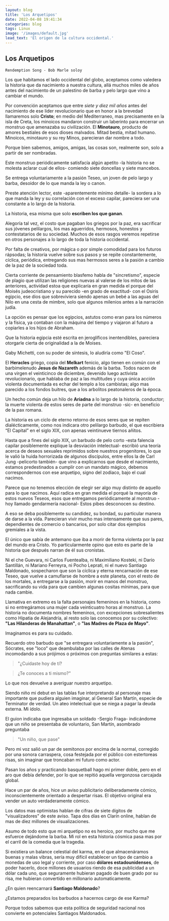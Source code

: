 ```yaml
---
layout: blog
title: 'Los Arquetipos'
date: 2022-04-08 19:41:34
categories: blog
tags: Linux
image: '/images/default.jpg'
lead_text: 'El origen de la cultura occidental.'
---
```


## Los Arquetipos

```“How long shall will kill our prophets, while we stay aside and look?”
Rendemption Song - Bob Marle soloy
```

Los que habitamos el lado occidental del globo, aceptamos como valedera la historia que da nacimiento a nuestra cultura, allá muchos miles de años antes del nacimiento de un palestino de barba y pelo largo que vino a cambiar el mundo.

Por convención aceptamos que entre *siete y diez mil años* antes del nacimiento de ese lider revolucionario que en honor a la brevedad llamaremos solo **Cristo**; en medio del Mediterraneo, mas precisamente en la isla de Creta, los minoicos mandaron construir un laberinto para encerrar un monstruo que amenazaba su civilización. El **Minotauro**, producto de amores bestiales de esos dioses malvados. Mitad bestia, mitad humano.  Minoicos, minotauro y su rey Minos, parecieran dar nombre a todo.  

Porque bien sabemos, amigos, amigas, las cosas son, realmente son, solo a partir de ser nombradas.

Este monstruo periódicamente satisfacía algún apetito -la historia no se molesta aclarar cual de ellos- comiendo siete doncellas y siete mancebos.

Se entrega voluntariamente a la pasión Teseo, un joven de pelo largo y barba, desoidor de lo que manda la ley o canon.

Preste atención lector, este -aparentemente mínimo detalle- la sordera a lo que manda la ley y su correlación con el exceso capilar, pareciera ser una constante a lo largo de la historia.

La historia, esa misma que solo **escriben los que ganan**.

Alegoría tal vez, el costo que pagaban los griegos por la paz, era sacrificar sus jóvenes pelilargos, los mas aguerridos, hermosos, honestos y contestatarios de su sociedad. Muchos de esos rasgos veremos repetirse en otros personajes a lo largo de toda la historia occidental.

Por falta de creativos, por mágica o por simple comodidad para los futuros rápsodas; la historia vuelve sobre sus pasos y se repite constantemente, cíclica, periódica, entregando sus mas hermosos seres a la pasión a cambio de la paz de la sociedad toda.

Cierta corriente de pensamiento blasfemo habla de "sincretismo", especie de plagio que utilizan las religiones nuevas al valerse de los mitos de las anteriores, actividad estoa que explicaría en gran medida el porque del Moisés judeocristiano y su parecido -en grado de exactitud- con el Osiris egipcio, ese dios que sobreviviera siendo apenas un bebé a las aguas del Nilo en una cesta de mimbre, solo que algunos milenios antes a la narración judía.

La opción es pensar que los egipcios, astutos como eran para los números y la física, ya contaban con la máquina del tiempo y viajaron al futuro a copiarles a los hijos de Abraham.

Que la historia egipcia esté escrita en jeroglíficos inentendibles, pareciera otorgarle cierta de originalidad a la de Moises.

Gaby Michetti, con su poder de síntesis, lo aludiría como "El Coso". 

El **Heracles** griego, copia del **Melkart** fenicio, algo tienen en común con el barbimelenudo **Jesus de Nazareth** además de la barba.  Todos nacen de una virgen el veinticinco de diciembre, devenido luego activista revolucionario, que hablaba de paz a las multitudes y cuya única acción violenta documentada es echar del templo a los cambistas; algo mas parecido a los fondos buitres, que a los arbolitos peatonaleros de la época.

Un hecho común deja un hilo de **Ariadna** a lo largo de la historia, conductor; la muerte violenta de estos seres de parte del monstruo -sic- en beneficio de la pax romana.

La historia es un ciclo de eterno retorno de esos seres que se repiten dialécticamente, como nos indicara otro pelilargo barbudo, el que escribiera “El Capital” en el siglo XIX, con apenas veintinueve tiernos añitos.

Hasta que a fines del siglo XIX, un barbudo de pelo corto -esta falencia capilar posiblemente explique la desviación intelectual- escribió una teoría acerca de deseos sexuales reprimidos sobre nuestros progenitores, lo que le valió la huida horrorizada de algunos discípulos, entre ellos la de Carl Jung -pelicorto también- que vino a explicarnos que desde el nacimiento, estamos predestinados a cumplir con un mandato mágico, debemos correspondernos con ese arquetipo, signo del zodiaco, bajo el cual nacimos.

Parece que no tenemos elección de elegir ser algo muy distinto de aquello para lo que nacimos. Aquí radica en gran medida el porqué la mayoría de estos nuevos Teseos, esos que entregamos periódicamente al monstruo -hoy llamado gendarmería nacional- Estos pibes desconocen su destino.

A eso se deba posiblemente su candidez, su bondad, su particular manera de darse a la vida.  Parecieran vivir mucho mas intensamente que sus pares, dependientes de comercio o bancarios, por solo citar dos ejemplos gremiales a la vista.

El único que sabía de antemano que iba a morir de forma violenta por la paz del mundo era Cristo.  Yo particularmente opino que esto es parte de la historia que después narran de él sus cronistas.

Ni el che Guevara, ni Carlos Fuentealba, ni Maximiliano Kosteki, ni Darío Santillán, ni Mariano Ferreyra, ni Pocho Leprati, ni el nuevo Santiago Maldonado, sospecharon que son la cíclica y eterna rencarnación de ese Teseo, que vuelve a camuflarse de hombre a este planeta, con el resto de los mortales, a entregarse a la pasión, morir en manos del monstruo, sacrificando su vida para que cambien algunas cositas mínimas, para que nada cambie.

Llamativa en extremo es la falta personajes femeninos en la historia, como si no entregáramos una mujer cada veinticuatro horas al monstruo.  La historia no documenta nombres femeninos, con excepciones sobresalientes como Hipatia de Alejandría, al resto solo las conocemos por su colectivo: **"Las Hilanderas de Manahattan"**, o **"las Madres de Plaza de Mayo"**.

Imaginamos es para su cuidado.

Recuerdo otro barbudo que "se entregara voluntariamente a la pasión", Sócrates, ese "loco" que deambulaba por las calles de Atenas incomodando a sus prójimos o próximos con preguntas similares a estas:

> "¿Cuidaste hoy de tí?

> ¿Te conoces a ti mismo?"

Lo que nos devuelve a averiguar nuestro arquetipo.

Siendo niño mi debut en las tablas fue interpretando al personaje mas importante que pudiera alguien imaginar, al General San Martín, especie de Terminator de verdad.  Un ateo intelectual que se niega a pagar la deuda externa.  Mi ídolo.

El guion indicaba que ingresaba un soldado -Sergio Fraga- indicándome que un niño se presentaba de voluntario, San Martín, asombrado preguntaba

> "Un niño, que pase"

Pero mi voz salió un par de semitonos por encima de la normal, corregido por una sonora carraspera, cosa festejada por el público con estertoreas risas, sin imaginar que troncaban mi futuro como actor.

Pasan los años y practicando basquetball hago mi primer doble, pero en el aro que debía defender, por lo que se repitió aquella vergonzosa carcajada global.

Hace un par de años, hice un aviso publicitario deliberadamente cómico, inconscientemente orientado a despertar risas. El objetivo original era vender un auto verdaderamente cómico.

Los datos mas optimistas hablan de cifras de siete dígitos de "visualizadores" de este aviso. Tapa dos días en Clarín online, hablan de mas de diez millones de visualizaciones.

Asumo de todo esto que mi arquetipo no es heroico, por mucho que me esfuerce dejándome la barba.  Mi rol en esta historia cósmica pasa mas por el carril de la comedia que la tragedia.

Si existiera un balance celestial del karma, en el que almacenáramos buenas y malas vibras, sería muy difícil establecer un tipo de cambio a monedas de uso legal y corriente, por caso **dólares estadounidenses**, de poder hacerlo, doce millones de usuarios riendo de esa publicidad a un dólar cada uno, que seguramente hubieran pagado de buen grado por su risa, me hubieran convertido en millonario automaticamente.

¿En quien reencarnará **Santiago Maldonado**?

¿Estamos preparados los barbudos a hacernos cargo de ese Karma?

Porque todos sabemos que esta política de seguridad nacional nos convierte en potenciales Santiagos Maldonados.
